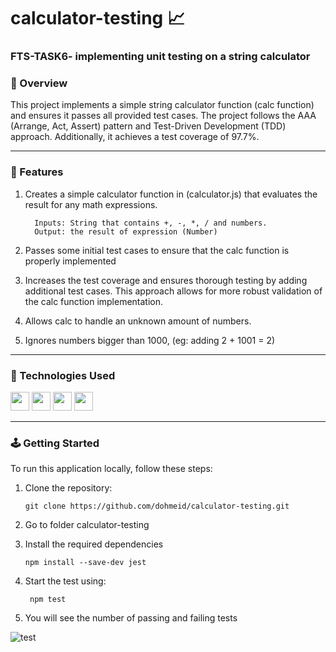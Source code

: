# calculator-testing :chart_with_upwards_trend:	

### FTS-TASK6- implementing unit testing on a string calculator

### :stars: Overview
This project implements a simple string calculator function (calc function) and ensures it passes all provided test cases. The project follows the AAA (Arrange, Act, Assert) pattern and Test-Driven Development (TDD) approach. Additionally, it achieves a test coverage of 97.7%.

-----
### :dart: Features

1. Creates a simple calculator function in (calculator.js) that evaluates the result for any math expressions.
   
         Inputs: String that contains +, -, *, / and numbers.
         Output: the result of expression (Number)

2. Passes some initial test cases to ensure that the calc function is properly implemented
3. Increases the test coverage and ensures thorough testing by adding additional test cases. This approach allows for more robust validation of the calc function implementation.
4. Allows calc to handle an unknown amount of numbers.
5. Ignores numbers bigger than 1000, (eg: adding 2 + 1001  = 2)

-----

### :space_invader: Technologies Used
<div align="left">
    <img src="https://img.shields.io/badge/JavaScript-323330?style=for-the-badge&logo=javascript&logoColor=F7DF1E" height="30" />
    <img src="https://img.shields.io/badge/Node%20js-339933?style=for-the-badge&logo=nodedotjs&logoColor=white" height="30" />
    <img src="https://img.shields.io/badge/VSCode-0078D4?style=for-the-badge&logo=visual%20studio%20code&logoColor=white" height="30" />
    <img src="https://img.shields.io/badge/Jest-C21325?style=for-the-badge&logo=jest&logoColor=white" height="30" />
</div>

-----


### :joystick: Getting Started 
To run this application locally, follow these steps:
1. Clone the repository:
   ```
   git clone https://github.com/dohmeid/calculator-testing.git
   ```
2. Go to folder calculator-testing

3. Install the required dependencies
   ```
   npm install --save-dev jest
   ```

4. Start the test using:
   ```
    npm test
   ```
5. You will see the number of passing and failing tests

![test](https://github.com/dohmeid/calculator-testing/assets/90987176/90ab4686-a241-4e89-a726-61ac6c2f5f81)

